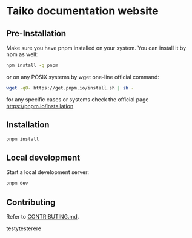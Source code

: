 # Taiko documentation website

## Pre-Installation

Make sure you have pnpm installed on your system. You can install it by npm as well:

```sh
npm install -g pnpm
```

or on any POSIX systems by wget one-line official command:

```sh
wget -qO- https://get.pnpm.io/install.sh | sh -
```

for any specific cases or systems check the official page https://pnpm.io/installation

## Installation

```sh
pnpm install
```

## Local development

Start a local development server:

```sh
pnpm dev
```

## Contributing

Refer to [CONTRIBUTING.md](../../CONTRIBUTING.md).

testytesterere
